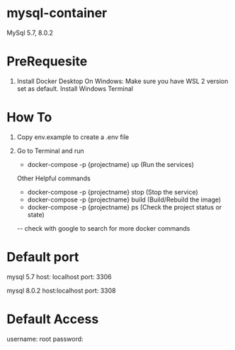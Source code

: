 # mysql-container
 MySql 5.7, 8.0.2

# PreRequesite
1. Install Docker Desktop
On Windows:
  Make sure you have WSL 2 version set as default.
  Install Windows Terminal
  
# How To

1. Copy env.example to create a .env file
2. Go to Terminal and run
   - docker-compose -p {projectname} up  (Run the services)
   
   Other Helpful commands
     - docker-compose -p {projectname} stop (Stop the service)
     - docker-compose -p {projectname} build  (Build/Rebuild the image)
     - docker-compose -p {projectname} ps (Check the project status or state)
   
   -- check with google to search for more docker commands

# Default port
 mysql 5.7
 host: localhost
 port: 3306
 
 mysql 8.0.2
 host:localhost
 port: 3308
 
 # Default Access
 username: root
 password: <set to env file>
